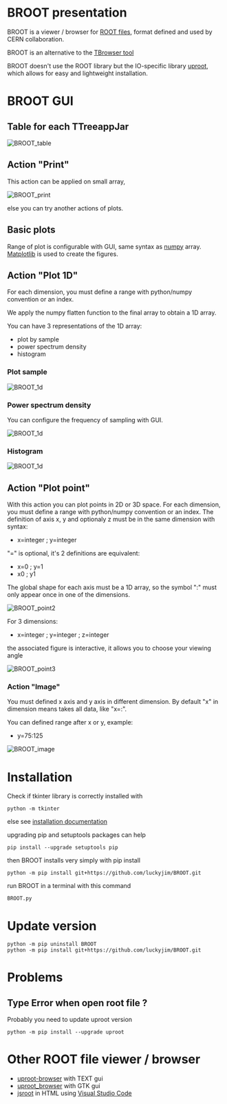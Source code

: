 # BROOT presentation

BROOT is a viewer / browser for [ROOT files](https://root.cern/manual/io), format defined and used by CERN collaboration.

BROOT is an alternative to the [TBrowser tool](https://root.cern/manual/root_files/#root-object-browser)

BROOT doesn't use the ROOT library but the IO-specific library [uproot](https://uproot.readthedocs.io/en/latest/), which allows for easy and lightweight installation.


# BROOT GUI

## Table for each TTreeappJar

![BROOT_table](docs/BROOT3.png)

## Action "Print"

This action can be applied on small array, 

![BROOT_print](docs/BROOT_print.png)

else you can try another actions of plots.

## Basic plots

Range of plot is configurable with GUI, same syntax as [numpy](https://numpy.org/doc/stable/user/basics.indexing.html#basic-indexing) array. [Matplotlib](https://matplotlib.org/) is used to create the figures.

## Action "Plot 1D"

For each dimension, you must define a range with python/numpy convention or an index.

We apply the numpy flatten function to the final array to obtain a 1D array.

You can have 3 representations of the 1D array:
* plot by sample
* power spectrum density
* histogram

### Plot sample

![BROOT_1d](docs/BROOT_plot_1d.png)

### Power spectrum density

You can configure the frequency of sampling with GUI.

![BROOT_1d](docs/BROOT_psd.png)

### Histogram

![BROOT_1d](docs/BROOT_histo.png)

## Action "Plot point"

With this action you can plot points in 2D or 3D space. For each dimension, you must define a range with python/numpy convention or an index.
The definition of axis x, y and optionaly z must be in the same dimension with syntax:
* x=integer ; y=integer

"=" is optional, it's 2 definitions are equivalent:
* x=0 ; y=1
* x0 ; y1

The global shape for each axis must be a 1D array, so the symbol ":" must only appear once in one of the dimensions.

![BROOT_point2](docs/plot_point_2d.png)

For 3 dimensions: 
* x=integer ; y=integer ; z=integer

the associated figure is interactive, it allows you to choose your viewing angle

![BROOT_point3](docs/plot_point_3d.png)

### Action "Image"

You must defined x axis and y axis in different dimension. By default "x" in dimension means takes all data, like "x=:".

You can defined range after x or y, example:

* y=75:125

![BROOT_image](docs/plot_image.png)

# Installation

Check if tkinter library is correctly installed with

```
python -m tkinter
```

else see [installation documentation](https://tkdocs.com/tutorial/install.html)

upgrading pip and setuptools packages can help

```
pip install --upgrade setuptools pip
```

then BROOT installs very simply with pip install

```
python -m pip install git+https://github.com/luckyjim/BROOT.git 
```

run BROOT in a terminal with this command

```
BROOT.py
```


# Update version

```
python -m pip uninstall BROOT
python -m pip install git+https://github.com/luckyjim/BROOT.git 
 ```
 
# Problems

## Type Error when open root file ?

Probably you need to update uproot version

```
python -m pip install --upgrade uproot
```

# Other ROOT file viewer / browser

* [uproot-browser](https://github.com/scikit-hep/uproot-browser) with TEXT gui
* [uproot_browser](https://github.com/jrueb/uproot_browser) with GTK gui
* [jsroot](https://github.com/root-project/jsroot) in HTML using [Visual Studio Code](https://root.cern/blog/vscode-extension-announcement/)

